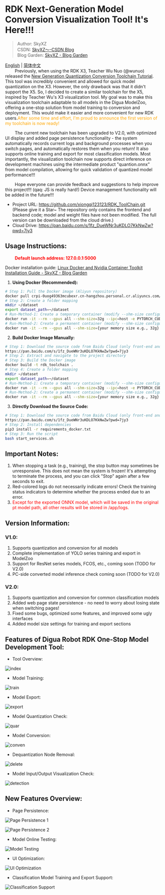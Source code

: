 # RDK Next-Generation Model Conversion Visualization Tool! It's Here!!!

> Author: SkyXZ  
> CSDN: [SkyXZ～-CSDN Blog](https://blog.csdn.net/xiongqi123123?spm=1000.2115.3001.5343)  
> Blog Garden: [SkyXZ - Blog Garden](https://www.cnblogs.com/SkyXZ)

[English](README.md) | [简体中文](README_cn.md)  
&nbsp;&nbsp;&nbsp;&nbsp;&nbsp;&nbsp;&nbsp;&nbsp;Previously, when using the RDK X3, Teacher Wu Nuo (@wunuo) released the [New Generation Quantization Conversion Toolchain Tutorial](https://developer.d-robotics.cc/forumDetail/219287410792732160?key=1). This tool was incredibly convenient and allowed for quick model quantization on the X3. However, the only drawback was that it didn't support the X5. So, I decided to create a similar toolchain for the X5, inspired by Teacher Wu's X3 visualization tool. My goal was to make this visualization toolchain adaptable to all models in the Digua ModelZoo, offering a one-stop solution from model training to conversion and deployment. This would make it easier and more convenient for new RDK users.<font color="orange">After some time and effort, I'm proud to announce the first version of my toolchain is now ready!</font>

&nbsp;&nbsp;&nbsp;&nbsp;&nbsp;&nbsp;&nbsp;&nbsp;The current new toolchain has been upgraded to V2.0, with optimized UI display and added page persistence functionality - the system automatically records current logs and background processes when you switch pages, and automatically restores them when you return! It also supports online training and export for most classification models. Most importantly, the visualization toolchain now supports direct inference on development machines using the intermediate product "quantion.onnx" from model compilation, allowing for quick validation of quantized model performance!!!

&nbsp;&nbsp;&nbsp;&nbsp;&nbsp;&nbsp;&nbsp;&nbsp;Hope everyone can provide feedback and suggestions to help improve this project!!! (qaq: JS is really hard!) Device management functionality will be added in the future!!!

- Project URL: https://github.com/xiongqi123123/RDK_ToolChain.git (Please give it a Star~ The repository only contains the frontend and backend code; model and weight files have not been modified. The full version can be downloaded from the cloud drive.)
- Cloud Drive: https://pan.baidu.com/s/1fz_DueWNr3uKDLO7KkNwZw?pwd=7jy3

## Usage Instructions:

&nbsp;&nbsp;&nbsp;&nbsp;&nbsp;&nbsp;&nbsp;&nbsp;<font color="red">**Default launch address: 127.0.0.1:5000**</font>

Docker installation guide: [Linux Docker and Nvidia Container Toolkit Installation Guide - SkyXZ - Blog Garden](https://www.cnblogs.com/SkyXZ/p/18710410)

1. **Using Docker (Recommended):**

```bash
# Step 1: Pull the Docker image (Aliyun repository)
docker pull crpi-0uog49363mcubexr.cn-hangzhou.personal.cr.aliyuncs.com/skyxz/rdk_toolchain:v2.0
# Step 2: Create a folder mapping
mkdir ~/dataset
export dataset_path=~/dataset
# Run-Method-1: Create a temporary container (modify --shm-size configuration as needed)
docker run -it --rm --gpus all --shm-size=32g --ipc=host -e PYTORCH_CUDA_ALLOC_CONF=max_split_size_mb:128 -e CUDA_LAUNCH_BLOCKING=1 -p 5000:5000 -p 8080:8080 -v "$dataset_path":/data crpi-0uog49363mcubexr.cn-hangzhou.personal.cr.aliyuncs.com/skyxz/rdk_toolchain:v2.0
# Run-Method-2: Create a permanent container (modify --shm-size configuration as needed)
docker run -it --rm --gpus all --shm-size={your memory size e.g., 32g} --ipc=host -e PYTORCH_CUDA_ALLOC_CONF=max_split_size_mb:128 -e CUDA_LAUNCH_BLOCKING=1 -p 5000:5000 -p 8080:8080 -v "$dataset_path":/data crpi-0uog49363mcubexr.cn-hangzhou.personal.cr.aliyuncs.com/skyxz/rdk_toolchain:v2.0
```

2. **Build Docker Image Manually:**

```bash
# Step 1: Download the source code from Baidu Cloud (only front-end and back-end implementations in the repository)
https://pan.baidu.com/s/1fz_DueWNr3uKDLO7KkNwZw?pwd=7jy3
# Step 2: Extract and navigate to the project directory
# Step 3: Build the Docker image
docker build -t rdk_toolchain .
# Step 4: Create a folder mapping
mkdir ~/dataset
export dataset_path=~/dataset
# Run-Method-1: Create a temporary container (modify --shm-size configuration as needed)
docker run -it --rm --gpus all --shm-size=32g --ipc=host -e PYTORCH_CUDA_ALLOC_CONF=max_split_size_mb:128 -e CUDA_LAUNCH_BLOCKING=1 -p 5000:5000 -p 8080:8080 -v "$dataset_path":/data crpi-0uog49363mcubexr.cn-hangzhou.personal.cr.aliyuncs.com/skyxz/rdk_toolchain:v2.0
# Run-Method-2: Create a permanent container (modify --shm-size configuration as needed)
docker run -it --rm --gpus all --shm-size={your memory size e.g., 32g} --ipc=host -e PYTORCH_CUDA_ALLOC_CONF=max_split_size_mb:128 -e CUDA_LAUNCH_BLOCKING=1 -p 5000:5000 -p 8080:8080 -v "$dataset_path":/data crpi-0uog49363mcubexr.cn-hangzhou.personal.cr.aliyuncs.com/skyxz/rdk_toolchain:v2.0
```

3. **Directly Download the Source Code:**

```bash
# Step 1: Download the source code from Baidu Cloud (only front-end and back-end implementations in the repository)
https://pan.baidu.com/s/1fz_DueWNr3uKDLO7KkNwZw?pwd=7jy3
# Step 2: Install dependencies
pip3 install -r requirements_docker.txt
# Step 3: Run the script
bash start_services.sh
```

## Important Notes:

1. When stopping a task (e.g., training), the stop button may sometimes be unresponsive. This does not mean the system is frozen! It's attempting to terminate the process, and you can click "Stop" again after a few seconds to exit.
2. Red-colored logs do not necessarily indicate errors! Check the training status indicators to determine whether the process ended due to an error.
3. <font color="red">Except for the exported ONNX model, which will be saved in the original pt model path, all other results will be stored in /app/logs.</font>

## Version Information:

### V1.0:

1. Supports quantization and conversion for all models
2. Complete implementation of YOLO series training and export in ModelZoo
3. Support for ResNet series models, FCOS, etc., coming soon (TODO for V2.0)
4. PC-side converted model inference check coming soon (TODO for V2.0)

### V2.0:

1. Supports quantization and conversion for common classification models
2. Added web page state persistence - no need to worry about losing state when switching pages!
3. Fixed some bugs, optimized some features, and improved some ugly interfaces
4. Added model size settings for training and export sections

## Features of Digua Robot RDK One-Stop Model Development Tool:

- Tool Overview:

![index](https://img2023.cnblogs.com/blog/3505969/202502/3505969-20250211041612388-1237210810.gif)

- Model Training:

![train](https://img2023.cnblogs.com/blog/3505969/202502/3505969-20250211102126870-668114243.gif)

- Model Export:

![export](https://img2023.cnblogs.com/blog/3505969/202502/3505969-20250211101319375-1721871882.gif)

- Model Quantization Check:

![quar](https://img2023.cnblogs.com/blog/3505969/202502/3505969-20250211101333453-1711485780.gif)

- Model Conversion:

![conven](https://img2023.cnblogs.com/blog/3505969/202502/3505969-20250211101354986-853288097.gif)

- Dequantization Node Removal:

![delete](https://img2023.cnblogs.com/blog/3505969/202502/3505969-20250211101445603-555712188.gif)

- Model Input/Output Visualization Check:

![detection](https://img2023.cnblogs.com/blog/3505969/202502/3505969-20250211043209164-1280903742.gif)

## New Features Overview:

- Page Persistence:

![Page Persistence 1](https://img2023.cnblogs.com/blog/3505969/202506/3505969-20250611132659628-1173589162.png)

![Page Persistence 2](https://img2023.cnblogs.com/blog/3505969/202506/3505969-20250611132708476-1539986621.png)

- Model Online Testing:

![Model Testing](https://img2023.cnblogs.com/blog/3505969/202506/3505969-20250611132642500-1481771766.png)

- UI Optimization:

![UI Optimization](https://img2023.cnblogs.com/blog/3505969/202506/3505969-20250611132646619-178736133.png)

- Classification Model Training and Export Support:

![Classification Support](https://img2023.cnblogs.com/blog/3505969/202506/3505969-20250611132652390-315881097.png)

